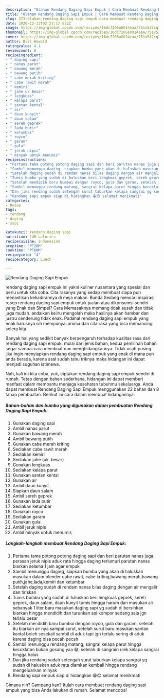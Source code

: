 ```yaml
---
description: "Olahan Rendang Daging Sapi Empuk | Cara Membuat Rendang Daging Sapi Empuk Yang Bikin Ngiler"
title: "Olahan Rendang Daging Sapi Empuk | Cara Membuat Rendang Daging Sapi Empuk Yang Bikin Ngiler"
slug: 373-olahan-rendang-daging-sapi-empuk-cara-membuat-rendang-daging-sapi-empuk-yang-bikin-ngiler
date: 2020-12-12T02:23:17.832Z
image: https://img-global.cpcdn.com/recipes/16dc7206a8014eaa/751x532cq70/rendang-daging-sapi-empuk-foto-resep-utama.jpg
thumbnail: https://img-global.cpcdn.com/recipes/16dc7206a8014eaa/751x532cq70/rendang-daging-sapi-empuk-foto-resep-utama.jpg
cover: https://img-global.cpcdn.com/recipes/16dc7206a8014eaa/751x532cq70/rendang-daging-sapi-empuk-foto-resep-utama.jpg
author: Bill Howard
ratingvalue: 4.1
reviewcount: 8
recipeingredient:
- " daging sapi"
- " nanas parut"
- " bawang merah"
- " bawang putih"
- " cabe merah kriting"
- " cabe rawit merah"
- " kemiri"
- " jahe uk besar"
- " lengkuas"
- " kelapa parut"
- " santan kental"
- " air"
- " daun kunyit"
- " daun salam"
- " sereh geprek"
- " lada butir"
- " ketumbar"
- " royco"
- " garam"
- " gula"
- " jeruk nipis"
- " minyak untuk menumis"
recipeinstructions:
- "Pertama tama potong potong daging sapi dan beri parutan nanas juga perasan jeruk nipis aduk rata hingga daging terlumuri parutan nanas biarkan selama 1 jam agar empuk"
- "Sambil menunggu daging, siapkan bumbu yang akan di haluskan masukan dalam blender cabe rawit, cabe kriting,bawang merah,bawang putih,jahe,lada,kemiri dan ketumbar"
- "Setelah daging sudah di rendam nanas bilas daging dengan air mengalir dan tiriskan"
- "Tumis bumbu yang sudah di haluskan beri lengkuas geprek, sereh geprek, daun salam, daun kunyit tumis hingga harum dan masukan air sebanyak 1 liter baru masukan daging sapi yg sudah di bersihkan biarkan hingga mendidih dan turunkan api kompor sedang saja jgn terlalu besar"
- "Setelah mendidih baru bumbui dengan royco, gula dan garam, setelah itu biarkan air nya sampai surut, setelah surut baru masukan santan kental boleh sesekali sambil di aduk tapi jgn terlalu sering di aduk karena daging bisa pecah pecah"
- "Sambil menunggu rendang matang, sangrai kelapa parut hingga kecoklatan bukan gosong yaa 😁, setelah di sangrain ulek kelapa sangrai hingga halus"
- "Dan jika rendang sudah setengah surut taburkan kelapa sangrai yg sudah di haluskan aduk rata diamkan kembali hingga rendang mengeluarkan minyak"
- "Rendang sapi empuk siap di hidangkan 😁😊 selamat menikmati"
categories:
- Resep
tags:
- rendang
- daging
- sapi

katakunci: rendang daging sapi 
nutrition: 145 calories
recipecuisine: Indonesian
preptime: "PT28M"
cooktime: "PT60M"
recipeyield: "4"
recipecategory: Lunch

---
```



![Rendang Daging Sapi Empuk](https://img-global.cpcdn.com/recipes/16dc7206a8014eaa/751x532cq70/rendang-daging-sapi-empuk-foto-resep-utama.jpg)


rendang daging sapi empuk ini yakni kuliner nusantara yang spesial dan perlu untuk kita coba. Cita rasanya yang sedap membuat siapa pun menantikan kehadirannya di meja makan.
Bunda Sedang mencari inspirasi resep rendang daging sapi empuk untuk jualan atau dikonsumsi sendiri yang Enak dan Simpel? Cara Memasaknya memang tidak susah dan tidak juga mudah. andaikan keliru mengolah maka hasilnya akan hambar dan justru cenderung tidak enak. Padahal rendang daging sapi empuk yang enak harusnya sih mempunyai aroma dan cita rasa yang bisa memancing selera kita.



Banyak hal yang sedikit banyak berpengaruh terhadap kualitas rasa dari rendang daging sapi empuk, mulai dari jenis bahan, kedua pemilihan bahan segar sampai cara membuat dan menghidangkannya. Tidak usah pusing jika ingin menyiapkan rendang daging sapi empuk yang enak di mana pun anda berada, karena asal sudah tahu triknya maka hidangan ini dapat menjadi suguhan istimewa.


Nah, kali ini kita coba, yuk, ciptakan rendang daging sapi empuk sendiri di rumah. Tetap dengan bahan sederhana, hidangan ini dapat memberi manfaat dalam membantu menjaga kesehatan tubuhmu sekeluarga. Anda dapat membuat Rendang Daging Sapi Empuk menggunakan 22 bahan dan 8 tahap pembuatan. Berikut ini cara dalam membuat hidangannya.

<!--inarticleads1-->

##### Bahan-bahan dan bumbu yang digunakan dalam pembuatan Rendang Daging Sapi Empuk:

1. Gunakan  daging sapi
1. Ambil  nanas parut
1. Gunakan  bawang merah
1. Ambil  bawang putih
1. Gunakan  cabe merah kriting
1. Sediakan  cabe rawit merah
1. Sediakan  kemiri
1. Sediakan  jahe (uk. besar)
1. Gunakan  lengkuas
1. Sediakan  kelapa parut
1. Gunakan  santan kental
1. Gunakan  air
1. Ambil  daun kunyit
1. Siapkan  daun salam
1. Ambil  sereh geprek
1. Gunakan  lada butir
1. Sediakan  ketumbar
1. Gunakan  royco
1. Sediakan  garam
1. Gunakan  gula
1. Ambil  jeruk nipis
1. Ambil  minyak untuk menumis




<!--inarticleads2-->

##### Langkah-langkah membuat Rendang Daging Sapi Empuk:

1. Pertama tama potong potong daging sapi dan beri parutan nanas juga perasan jeruk nipis aduk rata hingga daging terlumuri parutan nanas biarkan selama 1 jam agar empuk
1. Sambil menunggu daging, siapkan bumbu yang akan di haluskan masukan dalam blender cabe rawit, cabe kriting,bawang merah,bawang putih,jahe,lada,kemiri dan ketumbar
1. Setelah daging sudah di rendam nanas bilas daging dengan air mengalir dan tiriskan
1. Tumis bumbu yang sudah di haluskan beri lengkuas geprek, sereh geprek, daun salam, daun kunyit tumis hingga harum dan masukan air sebanyak 1 liter baru masukan daging sapi yg sudah di bersihkan biarkan hingga mendidih dan turunkan api kompor sedang saja jgn terlalu besar
1. Setelah mendidih baru bumbui dengan royco, gula dan garam, setelah itu biarkan air nya sampai surut, setelah surut baru masukan santan kental boleh sesekali sambil di aduk tapi jgn terlalu sering di aduk karena daging bisa pecah pecah
1. Sambil menunggu rendang matang, sangrai kelapa parut hingga kecoklatan bukan gosong yaa 😁, setelah di sangrain ulek kelapa sangrai hingga halus
1. Dan jika rendang sudah setengah surut taburkan kelapa sangrai yg sudah di haluskan aduk rata diamkan kembali hingga rendang mengeluarkan minyak
1. Rendang sapi empuk siap di hidangkan 😁😊 selamat menikmati




Gimana nih? Gampang kan? Itulah cara membuat rendang daging sapi empuk yang bisa Anda lakukan di rumah. Selamat mencoba!
